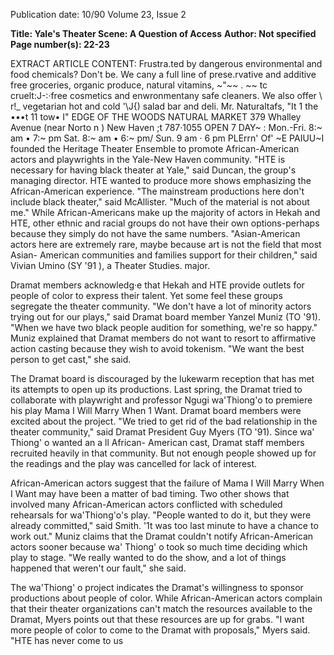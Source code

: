 Publication date: 10/90
Volume 23, Issue 2

**Title: Yale's Theater Scene: A Question of Access**
**Author: Not specified**
**Page number(s): 22-23**

EXTRACT ARTICLE CONTENT:
Frustra.ted by dangerous 
environmental and food chemicals? 
Don't be. 
We cany a full line of 
prese.rvative and additive 
free groceries, organic 
produce, natural vitamins, 
~"~~ 
. ~~ tc cruelt:J-:·free cosmetics and 
enwronmentany safe 
cleaners. We also offer 
\ r!_ vegetarian hot and cold 
'\J{) salad bar and deli. 
Mr. Naturaltafs, 
"It 1 the •••t 11 tow• I" 
EDGE OF THE WOODS NATURAL MARKET 
379 Whalley Avenue (near Norto n ) New Haven 
;t 
787·1055 
OPEN 7 DAY~ : Mon.-Fri. 8:~ am • 7:~ pm Sat. 8:~ am • 6:~ pm/ Sun. 9 am · 6 pm 
PLErrn' Of' ~E PAIUU~I 
founded the Heritage Theater Ensemble 
to promote African-American actors 
and playwrights in the Yale-New 
Haven community. "HTE is necessary 
for having black theater at Yale," said 
Duncan, the group's managing director. 
HTE wanted to produce more shows 
emphasizing the African-American 
experience. 
"The 
mainstream 
productions here don't include black 
theater," said McAllister. "Much of the 
material is not about me." While 
African-Americans make up the 
majority of actors in Hekah and HTE, 
other ethnic and racial groups do not 
have their own options-perhaps 
because they simply do not have the 
same numbers. "Asian-American actors 
here are extremely rare, maybe because 
art is not the field that most Asian-
American communities and families 
support for their children," said Vivian 
Umino (SY '91 ), a Theater Studies. 
major. 

Dramat members acknowledg·e 
that Hekah and HTE provide outlets for 
people of color to express their talent. 
Yet some feel these groups segregate the 
theater community. "We don't have a 
lot of minority actors trying out for our 
plays," said Dramat board member 
Yanzel Muniz (TO '91). "When we have 
two black people audition for 
something, we're so happy." Muniz 
explained that Dramat members do not 
want to resort to affirmative action 
casting because they wish to avoid 
tokenism. "We want the best person to 
get cast," she said. 

The Dramat board is discouraged 
by the lukewarm reception that has met 
its attempts to open up its productions. 
Last spring, the Dramat tried to 
collaborate with playwright and 
professor Ngugi wa'Thiong'o 
to 
premiere his play Mama I Will Marry 
When 1 Want. Dramat board members 
were excited about the project. "We 
tried to get rid of the bad relationship in 
the theater community," said Dramat 
President Guy Myers (TO '91). Since 
wa' Thiong' o wanted an a ll African- 
American cast, Dramat staff members 
recruited heavily in that community. 
But not enough people showed up for 
the readings and the play was cancelled 
for lack of interest. 


African-American actors suggest 
that the failure of Mama I Will Marry 
When I Want may have been a matter of 
bad timing. Two other shows that 
involved many African-American actors 
conflicted with scheduled rehearsals for 
wa'Thiong'o's play. "People wanted to 
do it, but they were already 
committed," said Smith. '1t was too last 
minute to have a chance to work out." 
Muniz claims that the Dramat couldn't 
notify African-American actors sooner 
because wa' Thiong' o took so much 
time deciding which play to stage. "We 
really wanted to do the show, and a lot 
of things happened that weren't our 
fault," she said. 

The wa'Thiong' o project indicates 
the Dramat's willingness to sponsor 
productions about people of color. 
While 
African-American 
actors 
complain 
that 
their 
theater 
organizations can't match the resources 
available to the Dramat, Myers points 
out that these resources are up for 
grabs. "I want more people of color to 
come to the Dramat with proposals," 
Myers said. "HTE has never come to us